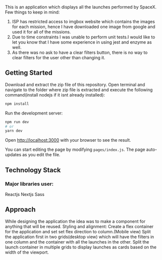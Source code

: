 This is an application which displays all the launches performed by SpaceX.
Few things to keep in mind:
1. ISP has restricted access to imgbox website which contains the images for each mission, hence I have downloaded one image from google and used it for all of the missions.
2. Due to time constraints I was unable to perform unit tests.I would like to let you know that I have some experience in using jest and enzyme as well.
3. As there was no ask to have a clear filters button, there is no way to clear filters for the user other than changing it.

## Getting Started
Download and extract the zip file of this repository.
Open terminal and navigate to the folder where zip file is extracted and execute the following command(install nodejs if it isnt already installed):
```bash
npm install
```
Run the development server:

```bash
npm run dev
# or
yarn dev
```

Open [http://localhost:3000](http://localhost:3000) with your browser to see the result.

You can start editing the page by modifying `pages/index.js`. The page auto-updates as you edit the file.

## Technology Stack
### Major libraries user:
Reactjs
Nextjs
Sass

## Approach
While designing the application the idea was to make a component for anything that will be reused.
Styling and alignment:
Create a flex container for the application and set set flex direction to column.(Mobile view)
Split the application first in two grids(desktop view) which will have the filters in one column and the container with all the launches in the other.
Split the launch container in multiple grids to display launches as cards based on the width of the viewport.

